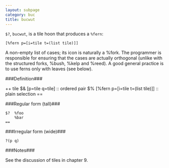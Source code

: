 ```yaml
---
layout: subpage
category: buc
title: bucwut
---
```


`$?`, `bucwut`, is a tile hoon that produces a `%fern`:

    [%fern p=[i=tile t=(list tile)]]  

A non-empty list of cases; its icon is naturally a %fork. The programmer is responsible for ensuring that the cases are actually orthogonal (unlike with the structured forks, %bush, %kelp and %reed). A good general practice is to use ferns only with leaves (see below).


###Definition###

  ++  tile  $&  [p=tile q=tile]                           ::  ordered pair
            $%  [%fern p=[i=tile t=(list tile)]]          ::  plain selection
            ==

###Regular form (tall)###

    $?  %foo
        %bar
    ==

###Irregular form (wide)###

    ?(p q)

###Notes###

See the discussion of tiles in chapter 9.
